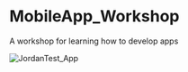 # MobileApp_Workshop
A workshop for learning how to develop apps

![JordanTest_App](JordanTest_App.gif)
